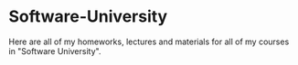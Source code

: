 # Software-University
Here are all of my homeworks, lectures and materials for all of my courses in "Software University".
